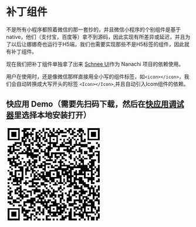 # 补丁组件

不是所有小程序都照着微信的那一套抄的，并且微信小程序的个别组件是基于native，他们（支付宝，百度等）拿不到源码，因此实现有所差异或延迟，并且为了以后让娜娜奇也运行于H5端，我们也需要实现那些不是H5标签的组件，因此就有补丁组件。

现在我们把补丁组件单独拿了出来 [Schnee UI](https://qunarcorp.github.io/schnee-ui/index.html)作为 Nanachi 项目的依赖使用。

用户在使用时，还是像微信那样直接用全小写的组件标签，如`<icon></icon>`，我们会自动转换成大写开头的标签
`<Icon></Icon>`,并且自动引入Icom组件的依赖。

## 快应用 Demo（需要先扫码下载，然后在[快应用调试器](https://doc.quickapp.cn/tools/debugging-tools.html)里选择本地安装打开）

![](logo/schnee_ui_logo.png)